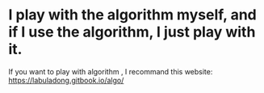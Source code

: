 # I play with the algorithm myself, and if I use the algorithm, I just play with it.

If you want to play with algorithm , I recommand this website: https://labuladong.gitbook.io/algo/

